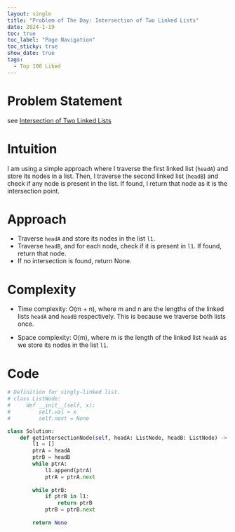 ```yaml
---
layout: single
title: "Problem of The Day: Intersection of Two Linked Lists"
date: 2024-1-19
toc: true
toc_label: "Page Navigation"
toc_sticky: true
show_date: true
tags:
  - Top 100 Liked
---
```

# Problem Statement
see [Intersection of Two Linked Lists](https://leetcode.com/problems/intersection-of-two-linked-lists/description/?envType=study-plan-v2&envId=top-100-liked)

# Intuition
I am using a simple approach where I traverse the first linked list (`headA`) and store its nodes in a list. Then, I traverse the second linked list (`headB`) and check if any node is present in the list. If found, I return that node as it is the intersection point.

# Approach
- Traverse `headA` and store its nodes in the list `l1`.
- Traverse `headB`, and for each node, check if it is present in `l1`. If found, return that node.
- If no intersection is found, return None.

# Complexity
- Time complexity:
O(m + n), where m and n are the lengths of the linked lists `headA` and `headB` respectively. This is because we traverse both lists once.

- Space complexity:
O(m), where m is the length of the linked list `headA` as we store its nodes in the list `l1`.

# Code
```python
# Definition for singly-linked list.
# class ListNode:
#     def __init__(self, x):
#         self.val = x
#         self.next = None

class Solution:
    def getIntersectionNode(self, headA: ListNode, headB: ListNode) -> Optional[ListNode]:
        l1 = []
        ptrA = headA
        ptrB = headB
        while ptrA:
            l1.append(ptrA)
            ptrA = ptrA.next
        
        while ptrB:
            if ptrB in l1:
                return ptrB
            ptrB = ptrB.next
        
        return None

```